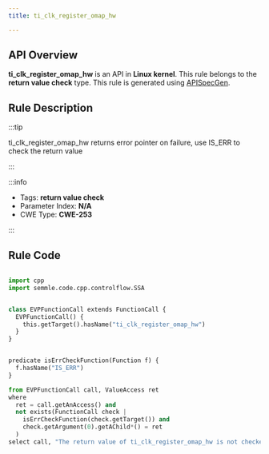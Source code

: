 ```yaml
---
title: ti_clk_register_omap_hw

---
```



## API Overview
**ti_clk_register_omap_hw** is an API in **Linux kernel**. This rule belongs to the **return value check** type. This rule is generated using [APISpecGen](../../tools/APISpecGen).
## Rule Description

:::tip

ti_clk_register_omap_hw returns error pointer on failure, use IS_ERR to check the return value

:::

:::info

- Tags: **return value check**
- Parameter Index: **N/A**
- CWE Type: **CWE-253**

:::

## Rule Code
```python

import cpp
import semmle.code.cpp.controlflow.SSA


class EVPFunctionCall extends FunctionCall {
  EVPFunctionCall() {
    this.getTarget().hasName("ti_clk_register_omap_hw")
  }
}


predicate isErrCheckFunction(Function f) {
  f.hasName("IS_ERR") 
}

from EVPFunctionCall call, ValueAccess ret
where
  ret = call.getAnAccess() and
  not exists(FunctionCall check |
    isErrCheckFunction(check.getTarget()) and
    check.getArgument(0).getAChild*() = ret
  )
select call, "The return value of ti_clk_register_omap_hw is not checked with IS_ERR."
    
```